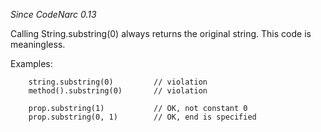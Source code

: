 *Since CodeNarc 0.13*

Calling String.substring(0) always returns the original string. This
code is meaningless.

Examples:

        string.substring(0)         // violation
        method().substring(0)       // violation

        prop.substring(1)           // OK, not constant 0
        prop.substring(0, 1)        // OK, end is specified
